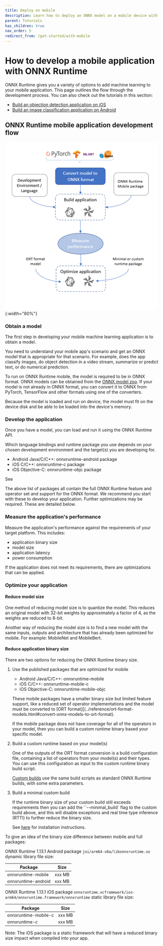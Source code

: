 ```yaml
---
title: Deploy on mobile
description: Learn how to deploy an ONNX model on a mobile device with ONNX Runtime
parent: Tutorials
has_children: true
nav_order: 5
redirect_from: /get-started/with-mobile
---
```


# How to develop a mobile application with ONNX Runtime

ONNX Runtime gives you a variety of options to add machine learning to your mobile application. This page outlines the flow through the development process. You can also check out the tutorials in this section:

* [Build an objection detection application on iOS](./deploy-ios.md)
* [Build an image classification application on Android](./deploy-android.md)

## ONNX Runtime mobile application development flow

![Steps to build for mobile platforms](../../../images/mobile.png){:width="80%"}

### Obtain a model

The first step in developing your mobile machine learning application is to obtain a model.

You need to understand your mobile app's scenario and get an ONNX model that is appropriate for that scenario. For example, does the app classify images, do object detection in a video stream, summarize or predict text, or do numerical prediction.

To run on ONNX Runtime mobile, the model is required to be in ONNX format. ONNX models can be obtained from the [ONNX model zoo](https://github.com/onnx/models). If your model is not already in ONNX format, you can convert it to ONNX from PyTorch, TensorFlow and other formats using one of the converters.

Because the model is loaded and run on device, the model must fit on the device disk and be able to be loaded into the device's memory.

### Develop the application

Once you have a model, you can load and run it using the ONNX Runtime API.

Which language bindings and runtime package you use depends on your chosen development environment and the target(s) you are developing for.

* Android Java/C/C++: onnxruntime-android package
* iOS C/C++: onnxruntime-c package
* iOS Objective-C: onnxruntime-objc package

See 

The above list of packages all contain the full ONNX Runtime feature and operator set and support for the ONNX format. We recommend you start with these to develop your application. Further optimizations may be required. These are detailed below.

### Measure the application's performance

Measure the application's performance against the requirements of your target platform. This includes:

* application binary size
* model size
* application latency
* power consumption

If the application does not meet its requirements, there are optimizations that can be applied.

### Optimize your application

#### Reduce model size

One method of reducing model size is to quantize the model. This reduces an original model with 32-bit weights by approximately a factor of 4, as the weights are reduced to 8-bit.

Another way of reducing the model size is to find a new model with the same inputs, outputs and architecture that has already been optimized for mobile. For example: MobileNet and MobileBert.

#### Reduce application binary size

There are two options for reducing the ONNX Runtime binary size.

1. Use the published packages that are optimized for mobile

   * Android Java/C/C++: onnxruntime-mobile
   * iOS C/C++: onnxruntime-mobile-c
   * iOS Objective-C: onnxruntime-mobile-objc

   These mobile packages have a smaller binary size but limited feature support, like a reduced set of operator implementations and the model must be converted to [ORT format][(../reference/ort-format-models.html#convert-onnx-models-to-ort-format).

   If the mobile package does not have coverage for all of the operators in your model, then you can build a custom runtime binary based your specific model.

2. Build a custom runtime based on your model(s)

   One of the outputs of the ORT format conversion is a build configuration file, containing a list of operators from your model(s) and their types. You can use this configuration as input to the custom runtime binary build script.

   [Custom builds](../build/custom) use the same build scripts as standard ONNX Runtime builds, with some extra parameters.

3. Build a minimal custom build

   If the runtime binary size of your custom build still exceeds requirements then you can add the ``--minimal_build` flag to the custom build above, and this will disable exceptions and real time type inference (RTTI) to further reduce the binary size.

   See [here](../../install/index.md#install-on-web-and-mobile) for installation instructions.

To give an idea of the binary size difference between mobile and full packages:

ONNX Runtime 1.13.1 Android package `jni/arm64-v8a/libonnxruntime.so` dynamic library file size:

|Package|Size|
|-|-|
|onnxruntime-mobile|xxx MB|
|onnxruntime-android|xxx MB|

ONNX Runtime 1.13.1 iOS package `onnxruntime.xcframework/ios-arm64/onnxruntime.framework/onnxruntime` static library file size:

|Package|Size|
|-|-|
|onnxruntime-mobile-c|xxx MB|
|onnxruntime-c|xxx MB|

Note: The iOS package is a static framework that will have a reduced binary size impact when compiled into your app.
